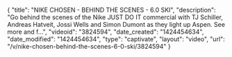 {
    "title": "NIKE CHOSEN - BEHIND THE SCENES - 6.0 SKI",
    "description": "Go behind the scenes of the Nike JUST DO IT commercial with TJ Schiller, Andreas Hatveit, Jossi Wells and Simon Dumont as they light up Aspen. See more and f...",
    "videoid": "3824594",
    "date_created": "1424454634",
    "date_modified": "1424454634",
    "type": "captivate",
    "layout": "video",
    "url": "\/v\/nike-chosen-behind-the-scenes-6-0-ski\/3824594"
}